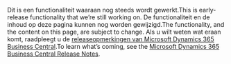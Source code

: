 <span data-ttu-id="28c66-101">Dit is een functionaliteit waaraan nog steeds wordt gewerkt.</span><span class="sxs-lookup"><span data-stu-id="28c66-101">This is early-release functionality that we’re still working on.</span></span> <span data-ttu-id="28c66-102">De functionaliteit en de inhoud op deze pagina kunnen nog worden gewijzigd.</span><span class="sxs-lookup"><span data-stu-id="28c66-102">The functionality, and the content on this page, are subject to change.</span></span> <span data-ttu-id="28c66-103">Als u wilt weten wat eraan komt, raadpleegt u de [releaseopmerkingen van Microsoft Dynamics 365 Business Central](https://go.microsoft.com/fwlink/?linkid=2047422).</span><span class="sxs-lookup"><span data-stu-id="28c66-103">To learn what’s coming, see the [Microsoft Dynamics 365 Business Central Release Notes](https://go.microsoft.com/fwlink/?linkid=2047422).</span></span>